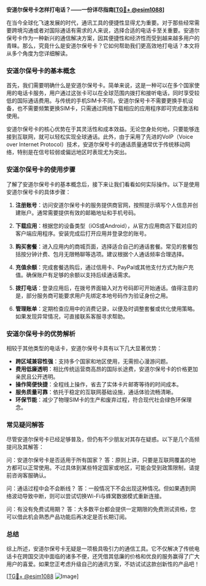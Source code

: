 **安道尔保号卡怎样打电话？——一份详尽指南[[TG💪+ @esim1088](https://t.me/s/esim1088)]**

在当今全球化飞速发展的时代，通讯工具的便捷性显得尤为重要。对于那些经常需要跨境沟通或者对国际通话有需求的人来说，选择合适的电话卡至关重要。安道尔保号卡作为一种新兴的通信解决方案，因其便捷性和经济性而受到越来越多用户的青睐。那么，究竟什么是安道尔保号卡？它如何帮助我们更高效地打电话？本文将从多个角度为您详细解读。

### 安道尔保号卡的基本概念

首先，我们需要明确什么是安道尔保号卡。简单来说，这是一种可以在多个国家使用的电话卡服务，用户通过这张卡可以在全球范围内拨打和接听电话，同时享受较低的国际通话费用。与传统的手机SIM卡不同，安道尔保号卡不需要更换手机设备，也不需要频繁更换SIM卡，只需通过网络下载相应的应用程序即可完成激活和使用。

安道尔保号卡的核心优势在于其灵活性和成本效益。无论您身处何地，只要能够连接到互联网，就可以轻松实现全球通话。此外，由于采用了先进的VoIP（Voice over Internet Protocol）技术，安道尔保号卡的通话质量通常优于传统移动网络，特别是在信号较弱或偏远地区时表现尤为突出。

### 安道尔保号卡的使用步骤

了解了安道尔保号卡的基本概念后，接下来让我们看看如何实际操作。以下是使用安道尔保号卡的具体步骤：

1. **注册账号**：访问安道尔保号卡的服务提供商官网，按照提示填写个人信息并创建账户。通常需要提供有效的邮箱地址和手机号码。

2. **下载应用**：根据您的设备类型（iOS或Android），从官方应用商店下载对应的客户端应用程序。安装完成后打开应用并登录您的账号。

3. **购买套餐**：进入应用内的商城页面，选择适合自己的通话套餐。常见的套餐包括按分钟计费、包月无限畅聊等选项。建议根据个人通话频率合理选择。

4. **充值余额**：完成套餐选购后，通过信用卡、PayPal或其他支付方式为账户充值。确保账户有足够的余额以支持后续通话需求。

5. **拨打电话**：登录应用后，在拨号界面输入对方号码即可开始通话。值得注意的是，部分服务商可能要求用户先绑定本地号码作为验证身份之用。

6. **管理账单**：定期检查应用中的消费记录，以便及时调整套餐或优化使用策略。如果发现异常情况，可直接联系客服寻求帮助。

### 安道尔保号卡的优势解析

相较于其他类型的电话卡，安道尔保号卡具有以下几大显著优势：

- **跨区域兼容性强**：支持多个国家和地区使用，无需担心漫游问题。
- **费用低廉透明**：相比传统运营商高昂的国际长途费，安道尔保号卡的价格更加亲民且公开透明。
- **操作简便快捷**：全程线上操作，省去了实体卡片邮寄等待的时间成本。
- **服务质量可靠**：依托于稳定的互联网基础设施，通话体验流畅清晰。
- **环保节能**：减少了物理SIM卡的生产和废弃过程，符合现代社会绿色环保理念。

### 常见疑问解答

尽管安道尔保号卡已经足够普及，但仍有不少朋友对其存在疑惑。以下是几个高频提问及其解答：

问：安道尔保号卡是否适用于所有国家？
答：原则上讲，只要是互联网覆盖的地方都可以正常使用。不过具体到某些特定国家或地区，可能会受到政策限制，请提前咨询客服确认。

问：通话过程中会不会断线？
答：一般情况下不会出现这种情况。但如果遇到网络波动导致中断，则可以尝试切换Wi-Fi与蜂窝数据模式重新连接。

问：有没有免费试用期？
答：大多数平台都会提供一定期限的免费测试资格，您可以借此机会熟悉产品功能后再决定是否长期订阅。

### 总结

综上所述，安道尔保号卡无疑是一项极具吸引力的通信工具。它不仅解决了传统电话卡在跨国交流中面临的诸多不便，还凭借其低廉的价格和优良的服务赢得了广大用户的喜爱。如果您正考虑升级自己的通讯方案，不妨试试这款创新性的产品吧！

[[TG💪+ @esim1088](https://t.me/s/esim1088) ![Image](https://i.postimg.cc/4NQfJmqS/Snipaste-2025-05-13-00-14-12.png)]